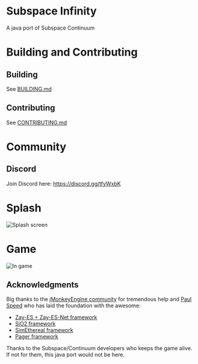 # Subspace Infinity
A java port of Subspace Continuum

# Building and Contributing

## Building

See [BUILDING.md](https://github.com/assofohdz/Subspace-Infinity/blob/infinity/BUILDING.md) 

## Contributing

See [CONTRIBUTING.md](https://github.com/assofohdz/Subspace-Infinity/blob/infinity/CONTRIBUTING.md)

# Community

## Discord

Join Discord here: https://discord.gg/tfyWxbK

# Splash
![Splash screen](https://github.com/assofohdz/Subspace-Infinity/blob/master/screenshots/Splash.PNG?=150x)

# Game
![In game](https://github.com/assofohdz/Subspace-Infinity/blob/master/screenshots/InGame1.PNG?=150x)

## Acknowledgments

Big thanks to the [jMonkeyEngine community](https://hub.jmonkeyengine.org/) for tremendous help and [Paul Speed](https://github.com/pspeed42) who has laid the foundation with the awesome:

- [Zay-ES + Zay-ES-Net framework](https://github.com/jMonkeyEngine-Contributions/zay-es)
- [SiO2 framework](https://github.com/Simsilica/SiO2)
- [SimEthereal framework](https://github.com/Simsilica/SimEthereal)
- [Pager framework](https://github.com/Simsilica/Pager)

Thanks to the Subspace/Continuum developers who keeps the game alive. If not for them, this java port would not be here.
